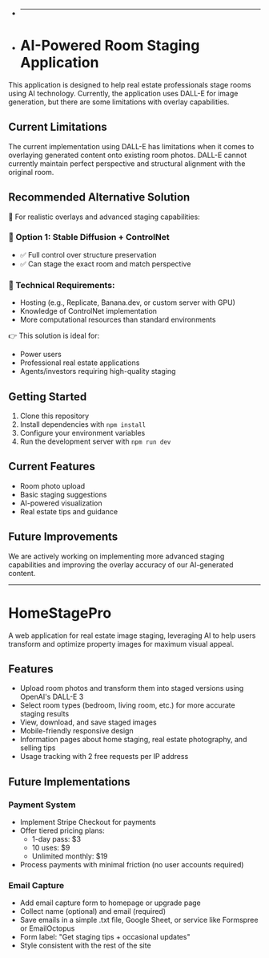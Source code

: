 - ____________________________________________________________________________________________
- # AI-Powered Room Staging Application

This application is designed to help real estate professionals stage rooms using AI technology. Currently, the application uses DALL-E for image generation, but there are some limitations with overlay capabilities.

## Current Limitations

The current implementation using DALL-E has limitations when it comes to overlaying generated content onto existing room photos. DALL-E cannot currently maintain perfect perspective and structural alignment with the original room.

## Recommended Alternative Solution

🔁 For realistic overlays and advanced staging capabilities:

### 🚀 Option 1: Stable Diffusion + ControlNet
- ✅ Full control over structure preservation
- ✅ Can stage the exact room and match perspective

### 🧠 Technical Requirements:
- Hosting (e.g., Replicate, Banana.dev, or custom server with GPU)
- Knowledge of ControlNet implementation
- More computational resources than standard environments

👉 This solution is ideal for:
- Power users
- Professional real estate applications
- Agents/investors requiring high-quality staging

## Getting Started

1. Clone this repository
2. Install dependencies with `npm install`
3. Configure your environment variables
4. Run the development server with `npm run dev`

## Current Features
- Room photo upload
- Basic staging suggestions
- AI-powered visualization
- Real estate tips and guidance

## Future Improvements
We are actively working on implementing more advanced staging capabilities and improving the overlay accuracy of our AI-generated content.
___________________________________________________________________________________________________

# HomeStagePro

A web application for real estate image staging, leveraging AI to help users transform and optimize property images for maximum visual appeal.

## Features

- Upload room photos and transform them into staged versions using OpenAI's DALL-E 3
- Select room types (bedroom, living room, etc.) for more accurate staging results
- View, download, and save staged images
- Mobile-friendly responsive design
- Information pages about home staging, real estate photography, and selling tips
- Usage tracking with 2 free requests per IP address

## Future Implementations

### Payment System
- Implement Stripe Checkout for payments
- Offer tiered pricing plans:
  - 1-day pass: $3
  - 10 uses: $9
  - Unlimited monthly: $19
- Process payments with minimal friction (no user accounts required)

### Email Capture
- Add email capture form to homepage or upgrade page
- Collect name (optional) and email (required)
- Save emails in a simple .txt file, Google Sheet, or service like Formspree or EmailOctopus
- Form label: "Get staging tips + occasional updates"
- Style consistent with the rest of the site
